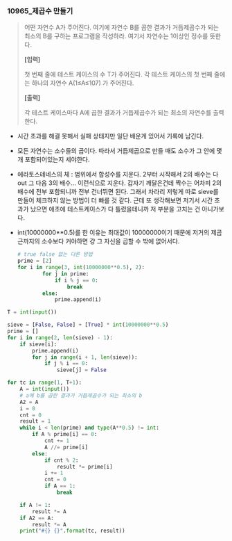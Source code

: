 ### 10965_제곱수 만들기

> 어떤 자연수 A가 주어진다. 여기에 자연수 B를 곱한 결과가 거듭제곱수가 되는 최소의 B를 구하는 프로그램을 작성하라. 여기서 자연수는 1이상인 정수를 뜻한다.
>
>  
>
> **[입력]**
>
> 첫 번째 줄에 테스트 케이스의 수 T가 주어진다.
> 각 테스트 케이스의 첫 번째 줄에는 하나의 자연수 A(1≤A≤107) 가 주어진다.
>
>  
>
> 
> **[출력]**
>
> 각 테스트 케이스마다 A에 곱한 결과가 거듭제곱수가 되는 최소의 자연수를 출력한다.





- 시간 초과를 해결 못해서 실패 상태지만 일단 배운게 있어서 기록에 남긴다.

- 모든 자연수는 소수들의 곱이다. 따라서 거듭제곱으로 만들 때도 소수가 그 안에 몇 개 포함되어있는지 세야한다.

- 에라토스테네스의 체 : 범위에서 합성수를 지운다. 2부터 시작해서 2의 배수는 다 out 그 다음 3의 배수... 이런식으로 지운다. 갑자기 깨달은건데 짝수는 어차피 2의 배수에 전부 포함되니까 전부 건너뛰면 된다. 그래서 차라리 저렇게 따로 sieve를 만들어 체크하지 않는 방법이 더 빠를 것 같다. 근데 또 생각해보면 저기서 시간 초과가 났으면 애초에 테스트케이스가 다 틀렸을테니까 저 부분을 고치는 건 아니가보다.

- int(10000000**0.5)를 한 이유는 최대값이 10000000이기 때문에 저거의 제곱근까지의 소수보다 커야하면 걍 그 자신을 곱할 수 밖에 없어서다.

  ```python
  # true false 없는 다른 방법
  prime = [2]
  for i in range(3, int(10000000**0.5), 2):
          for j in prime:
              if i % j == 0:
                  break
          else:
              prime.append(i)
  ```

  

```python
T = int(input())

sieve = [False, False] + [True] * int(10000000**0.5)
prime = []
for i in range(2, len(sieve) - 1):
    if sieve[i]:
        prime.append(i)
        for j in range(i + 1, len(sieve)):
            if j % i == 0:
                sieve[j] = False

for tc in range(1, T+1):
    A = int(input())
    # a에 b를 곱한 결과가 거듭제곱수가 되는 최소의 b
    A2 = A
    i = 0
    cnt = 0
    result = 1
    while i < len(prime) and type(A**0.5) != int:
        if A % prime[i] == 0:
            cnt += 1
            A //= prime[i]
        else:
            if cnt % 2:
                result *= prime[i]
            i += 1
            cnt = 0
            if A == 1:
                break

    if A != 1:
        result *= A
    if A2 == A:
        result *= A
    print("#{} {}".format(tc, result))
```

